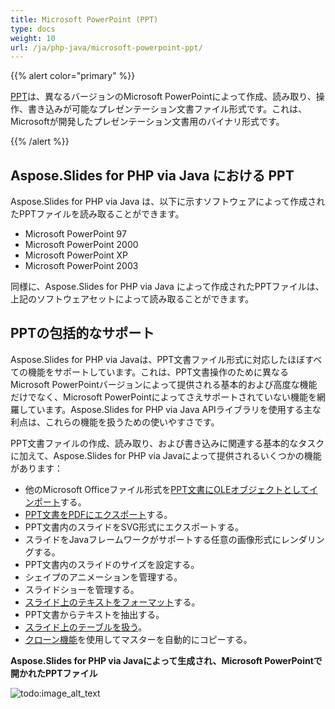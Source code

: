 ```yaml
---
title: Microsoft PowerPoint (PPT)
type: docs
weight: 10
url: /ja/php-java/microsoft-powerpoint-ppt/
---
```


{{% alert color="primary" %}} 

[PPT](https://en.wikipedia.org/wiki/Microsoft_PowerPoint)は、異なるバージョンのMicrosoft PowerPointによって作成、読み取り、操作、書き込みが可能なプレゼンテーション文書ファイル形式です。これは、Microsoftが開発したプレゼンテーション文書用のバイナリ形式です。

{{% /alert %}} 

## **Aspose.Slides for PHP via Java における PPT**
Aspose.Slides for PHP via Java は、以下に示すソフトウェアによって作成されたPPTファイルを読み取ることができます。

- Microsoft PowerPoint 97
- Microsoft PowerPoint 2000
- Microsoft PowerPoint XP
- Microsoft PowerPoint 2003

同様に、Aspose.Slides for PHP via Java によって作成されたPPTファイルは、上記のソフトウェアセットによって読み取ることができます。

## **PPTの包括的なサポート**
Aspose.Slides for PHP via Javaは、PPT文書ファイル形式に対応したほぼすべての機能をサポートしています。これは、PPT文書操作のために異なるMicrosoft PowerPointバージョンによって提供される基本的および高度な機能だけでなく、Microsoft PowerPointによってさえサポートされていない機能を網羅しています。Aspose.Slides for PHP via Java APIライブラリを使用する主な利点は、これらの機能を扱うための使いやすさです。

PPT文書ファイルの作成、読み取り、および書き込みに関連する基本的なタスクに加えて、Aspose.Slides for PHP via Javaによって提供されるいくつかの機能があります：

- 他のMicrosoft Officeファイル形式を[PPT文書にOLEオブジェクトとしてインポート]()する。
- [PPT文書をPDFにエクスポート](/slides/ja/php-java/convert-powerpoint-ppt-and-pptx-to-pdf/)する。
- PPT文書内のスライドをSVG形式にエクスポートする。
- スライドをJavaフレームワークがサポートする任意の画像形式にレンダリングする。
- PPT文書内のスライドのサイズを設定する。
- シェイプのアニメーションを管理する。
- スライドショーを管理する。
- [スライド上のテキストをフォーマット]()する。
- PPT文書からテキストを抽出する。
- [スライド上のテーブルを扱う]()。
- [クローン機能]()を使用してマスターを自動的にコピーする。

**Aspose.Slides for PHP via Javaによって生成され、Microsoft PowerPointで開かれたPPTファイル**

![todo:image_alt_text](microsoft-powerpoint-ppt_1.png)